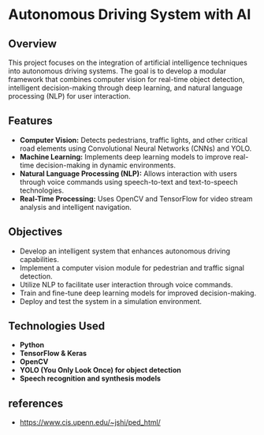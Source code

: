 # Autonomous Driving System with AI

## Overview
This project focuses on the integration of artificial intelligence techniques into autonomous driving systems. The goal is to develop a modular framework that combines computer vision for real-time object detection, intelligent decision-making through deep learning, and natural language processing (NLP) for user interaction.

## Features
- **Computer Vision:** Detects pedestrians, traffic lights, and other critical road elements using Convolutional Neural Networks (CNNs) and YOLO.
- **Machine Learning:** Implements deep learning models to improve real-time decision-making in dynamic environments.
- **Natural Language Processing (NLP):** Allows interaction with users through voice commands using speech-to-text and text-to-speech technologies.
- **Real-Time Processing:** Uses OpenCV and TensorFlow for video stream analysis and intelligent navigation.

## Objectives
- Develop an intelligent system that enhances autonomous driving capabilities.
- Implement a computer vision module for pedestrian and traffic signal detection.
- Utilize NLP to facilitate user interaction through voice commands.
- Train and fine-tune deep learning models for improved decision-making.
- Deploy and test the system in a simulation environment.

## Technologies Used
- **Python**
- **TensorFlow & Keras**
- **OpenCV**
- **YOLO (You Only Look Once) for object detection**
- **Speech recognition and synthesis models**


## references
- https://www.cis.upenn.edu/~jshi/ped_html/
